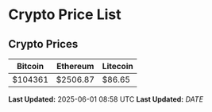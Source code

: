 # Crypto Price List

## Crypto Prices
| Bitcoin | Ethereum | Litecoin |
| ------- | -------- | -------- |
| $104361 | $2506.87 | $86.65 |
**Last Updated:** 2025-06-01 08:58 UTC
**Last Updated:** $DATE$
